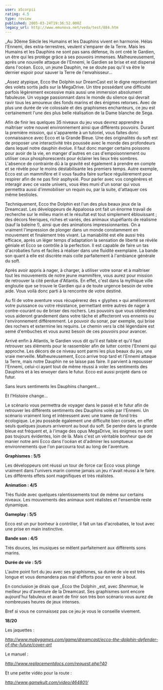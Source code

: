```yaml
---
user: aScorpii
rating: 4.5
type: review
published: 2005-03-24T19:36:52.000Z
legacy_url: http://www.emunova.net/veda/test/884.htm
---
```

_Au 30ème Siècle les Humains et les Dauphins vivent en harmonie. Hélas l'Ennemi, des extra-terrestres, veulent s'emparer de la Terre. Mais les Humains et les Dauphins ne sont pas sans défense, ils ont créé le Gardien, un être qui les protège grâce à ses pouvoirs immenses. Malheureusement, après une nouvelle attaque de l'Ennemi, le Gardien se brise et est dispersé dans l'océan. Ecco, un jeune Dauphin, ne se doute pas qu'il va être le dernier espoir pour sauver la Terre de l'envahisseur...  

  

_Assez atypique, Ecco the Dolphin sur DreamCast est le digne représentant des volets sortis jadis sur la MegaDrive. Un titre possédant une difficulté parfois légèrement excessive mais aussi une immersion absolument fabuleuse. Un voyage passionnant dans le monde du silence qui devrait ravir tous les amoureux des fonds marins et des énigmes retorses. Avec de plus une durée de vie colossale et des graphismes enchanteurs, ce jeu est certainement l'une des plus belle réalisation de la Dame blanche de Sega.  

  

Afin de finir les quelques 35 niveaux du jeu vous devrez apprendre à maîtriser votre nouvel environnement ainsi que différents pouvoirs. Durant la première mission, qui s'apparente à un tutoriel, vous faites donc connaissance avec Ecco et la Grande Bleue. Une des originalités du soft est de proposer une interactivité très poussée avec le monde des profondeurs dans lequel notre dauphin évolue. Il faut donc manger certains poissons pour avoir de la vie, en manger d'autres en cas d'empoisonnement ou utiliser ceux phosphorescents pour éclairer les lieux très sombres. L'absence de contrainte dû à la gravité est également à prendre en compte et se révèle pour le moins déstabilisante les premiers temps. Autre exemple, Ecco est un mammifère et il vous faudra faire surface régulièrement pour respirer afin de ne pas finir asphyxié. Pour parler avec vos congénères et interagir avec ce vaste univers, vous êtes muni d'un sonar qui vous permettra aussi d'immobiliser un requin ou, par la suite, d'attaquer ces même bestioles.  

Techniquement, Ecco the Dolphin est l'un des plus beaux jeux de la Dreamcast. Les développeurs de Appaloosa ont fait un énorme travail de recherche sur le milieu marin et le résultat est tout simplement éblouissant ; des décors féeriques, riches et variés, des animaux stupéfiants de réalisme (sauf la baleine !), ainsi que des animations impressionnantes. On a vraiment l'impression de plonger dans un monde constamment en mouvement et finalement très vivant. La maniabilité est elle aussi très efficace, après un léger temps d'adaptation la sensation de liberté se révèle géniale et Ecco se contrôle à la perfection. Il est capable de faire un tas d'acrobaties funs et faciles à réaliser dans une fluidité exemplaire. La bande son quant à elle est discrète mais colle parfaitement à l'ambiance générale du soft.  

  

Après avoir appris à nager, à charger, à utiliser votre sonar et à maîtriser tout les mouvements de notre jeune mammifère, vous aurez pour mission de retrouver la cité perdue d'Atlantis. En effet, c'est dans la mythique ville engloutie que se trouve le Gardien qui a de toute urgence besoin de votre aide. Vous voilà donc parti à la rencontre de votre destiné.  

Au fil de votre aventure vous récupérerez des « glyphes » qui amélioreront votre puissance ou votre résistance, permettant entre autres de nager à contre-courant ou de briser des rochers. Les pouvoirs que vous obtiendrez vous aideront grandement dans votre tâche et affecteront vos ennemis ou l'environnement différemment. Le pouvoir du sonar, par exemple, qui brise des rochers et extermine les requins. Le chemin vers la cité légendaire est semé d'embuches et vous aurez besoin de ces pouvoirs pour avancer.  

Arrivé enfin à Atlantis, le Gardien vous dit qu'il est faible et qu'il faut retrouver ses éléments pour le rassembler afin de lutter contre l'Ennemi qui approche. Les décors de ce niveau sont parmi les plus beaux du jeu, une vraie merveille. Malheureusement, Ecco arrive trop tard et l'Ennemi attaque la Terre, mais notre Dauphin ne se laisse pas faire. Il parvient à repousser l'Ennemi, celui-ci ayant tout de même réussi à voler les sentiments des Dauphins et à les envoyer dans le futur. Ecco est aussi projeté dans ce futur.  

  

Sans leurs sentiments les Dauphins changent...  

Et l'Histoire change...  

Le scénario vous permettra de voyager dans le passé et le futur afin de retrouver les différents sentiments des Dauphins volés par l'Ennemi. Un scénario vraiment long et intéressent avec une trame de fond très écologique. Le jeu possède également une difficulté bien corsée, en effet seuls quelques joueurs arriveront au bout du soft. Se perdre dans la grande bleue est fréquent et, à l'image des opus MegaDrive, les énigmes ne sont pas toujours évidentes, loin de là. Mais c'est un véritable bonheur que de manier notre ami Ecco dans l'océan et d'admirer les somptueux environnements que l'on parcourra tout au long de l'aventure.  

  

**Graphismes : 5/5**  

Les développeurs ont réussi un tour de force car Ecco vous plonge vraiment dans l'univers marin comme jamais un jeu n'avait réussi à le faire. Les différents effets sont magnifiques et très réalistes.  

  

**Animation : 4/5**  

Très fluide avec quelques ralentissements tout de même sur certains niveaux. Les mouvements des animaux sont réalistes et l'ensemble reste dynamique.  

  

**Gameplay : 5/5**  

Ecco est un pur bonheur à contrôler, il fait un tas d'acrobaties, le tout avec une prise en main instinctive.  

  

**Bande son : 4/5**  

Très douces, les musiques se mêlent parfaitement aux différents sons marins.  

  

**Durée de vie : 5/5**  

L'autre point fort du jeu avec ses graphismes, sa durée de vie est très longue et vous demandera pas mal d'efforts pour en venir à bout.  

  

En conclusion je dirais que _Ecco the Dolphin _est, avec _Shenmue_, le meilleur jeu d'aventure de la Dreamcast. Ses graphismes sont encore aujourd'hui fabuleux et avant de finir son très bon scénario vous aurez de nombreuses heures de jeux intenses.  

Bref si vous ne connaissez pas ce jeu je vous le conseille vivement.  

  

  

**18/20**  

  

Les jaquettes :  

_http://www.mobygames.com/game/dreamcast/ecco-the-dolphin-defender-of-the-future/cover-art_  

  

Le manuel :  

_http://www.replacementdocs.com/request.php?40_  

  

Et une petite vidéo pour la route :  

_http://www.gamekult.com/video/464801/_